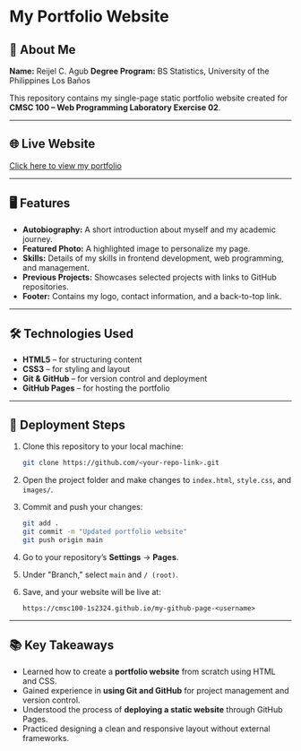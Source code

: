 # My Portfolio Website

## 👤 About Me

**Name:** Reijel C. Agub
**Degree Program:** BS Statistics, University of the Philippines Los Baños

This repository contains my single-page static portfolio website created for **CMSC 100 – Web Programming Laboratory Exercise 02**.

---

## 🌐 Live Website

[Click here to view my portfolio](https://kingssibal.github.io/my-github-page-KingSSIBAL/)

---

## 🖥️ Features

* **Autobiography:** A short introduction about myself and my academic journey.
* **Featured Photo:** A highlighted image to personalize my page.
* **Skills:** Details of my skills in frontend development, web programming, and management.
* **Previous Projects:** Showcases selected projects with links to GitHub repositories.
* **Footer:** Contains my logo, contact information, and a back-to-top link.

---

## 🛠️ Technologies Used

* **HTML5** – for structuring content
* **CSS3** – for styling and layout
* **Git & GitHub** – for version control and deployment
* **GitHub Pages** – for hosting the portfolio

---

## 🚀 Deployment Steps

1. Clone this repository to your local machine:

   ```bash
   git clone https://github.com/<your-repo-link>.git
   ```
2. Open the project folder and make changes to `index.html`, `style.css`, and `images/`.
3. Commit and push your changes:

   ```bash
   git add .
   git commit -m "Updated portfolio website"
   git push origin main
   ```
4. Go to your repository’s **Settings** → **Pages**.
5. Under "Branch," select `main` and `/ (root)`.
6. Save, and your website will be live at:

   ```
   https://cmsc100-1s2324.github.io/my-github-page-<username>
   ```

---

## 📚 Key Takeaways

* Learned how to create a **portfolio website** from scratch using HTML and CSS.
* Gained experience in **using Git and GitHub** for project management and version control.
* Understood the process of **deploying a static website** through GitHub Pages.
* Practiced designing a clean and responsive layout without external frameworks.
